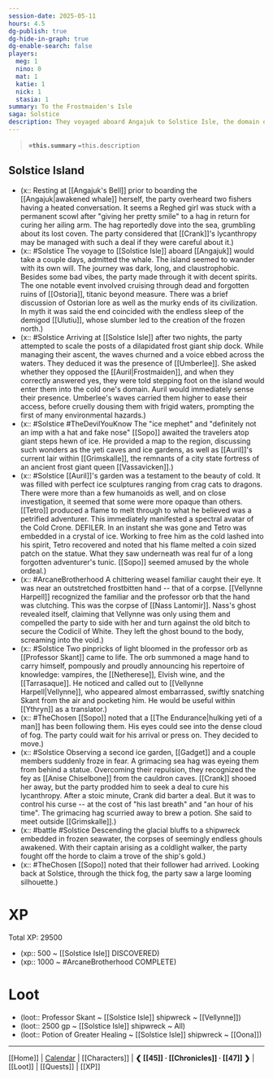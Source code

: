 ```yaml
---
session-date: 2025-05-11
hours: 4.5
dg-publish: true
dg-hide-in-graph: true
dg-enable-search: false
players:
  meg: 1
  nino: 0
  mat: 1
  katie: 1
  nick: 1
  stasia: 1
summary: To the Frostmaiden's Isle
saga: Solstice
description: They voyaged aboard Angajuk to Solstice Isle, the domain of the Frostmaiden. After receiving an omen from Umberlee, the party began their expedition. On the isle they met the imposter mephit Sopo, forsook the ghost of Nass Lantomir for their companion Vellynne, recovered the bauble that is Professor Skant, exchanged Crank's last breath for a means to tame his lycanthropy, and pillaged a shipwreck. Auril and her trials awaited in Grimskalle, the fortress state of a once powerful frost giant jarl. As Sopo noted, a hulking presence had begun stalking them soon after the ice gardens. Now it loomed on the bluffs overhead.
---
```


> **`=this.summary`**
> `=this.description`

## Solstice Island
- (x::  Resting at [[Angajuk's Bell]] prior to boarding the [[Angajuk|awakened whale]] herself, the party overheard two fishers having a heated conversation. It seems a Reghed girl was stuck with a permanent scowl after "giving her pretty smile" to a hag in return for curing her ailing arm. The hag reportedly dove into the sea, grumbling about its lost coven. The party considered that [[Crank]]'s lycanthropy may be managed with such a deal if they were careful about it.)
- (x::  #Solstice The voyage to [[Solstice Isle]] aboard [[Angajuk]] would take a couple days, admitted the whale. The island seemed to wander with its own will. The journey was dark, long, and claustrophobic. Besides some bad vibes, the party made through it with decent spirits. The one notable event involved cruising through dead and forgotten ruins of [[Ostoria]], titanic beyond measure. There was a brief discussion of Ostorian lore as well as the murky ends of its civilization. In myth it was said the end coincided with the endless sleep of the demigod [[Ulutiu]], whose slumber led to the creation of the frozen north.)
- (x::  #Solstice Arriving at [[Solstice Isle]] after two nights, the party attempted to scale the posts of a dilapidated frost giant ship dock. While managing their ascent, the waves churned and a voice ebbed across the waters. They deduced it was the presence of [[Umberlee]]. She asked whether they opposed the [[Auril|Frostmaiden]], and when they correctly answered yes, they were told stepping foot on the island would enter them into the cold one's domain. Auril would immediately sense their presence. Umberlee's waves carried them higher to ease their access, before cruelly dousing them with frigid waters, prompting the first of many environmental hazards.)
- (x::  #Solstice #TheDevilYouKnow The "ice mephet" and "definitely not an imp with a hat and fake nose" [[Sopo]] awaited the travelers atop giant steps hewn of ice. He provided a map to the region, discussing such wonders as the yeti caves and ice gardens, as well as [[Auril]]'s current lair within [[Grimskalle]], the remnants of a city state fortress of an ancient frost giant queen [[Vassavicken]].)
- (x::  #Solstice [[Auril]]'s garden was a testament to the beauty of cold. It was filled with perfect ice sculptures ranging from crag cats to dragons. There were more than a few humanoids as well, and on close investigation, it seemed that some were more opaque than others. [[Tetro]] produced a flame to melt through to what he believed was a petrified adventurer. This immediately manifested a spectral avatar of the Cold Crone. DEFILER. In an instant she was gone and Tetro was embedded in a crystal of ice. Working to free him as the cold lashed into his spirit, Tetro recovered and noted that his flame melted a coin sized patch on the statue. What they saw underneath was real fur of a long forgotten adventurer's tunic. [[Sopo]] seemed amused by the whole ordeal.)
- (x::  #ArcaneBrotherhood A chittering weasel familiar caught their eye. It was near an outstretched frostbitten hand -- that of a corpse. [[Vellynne Harpell]] recognized the familiar and the professor orb that the hand was clutching. This was the corpse of [[Nass Lantomir]]. Nass's ghost revealed itself, claiming that Vellynne was only using them and compelled the party to side with her and turn against the old bitch to secure the Codicil of White. They left the ghost bound to the body, screaming into the void.)
- (x:: #Solstice Two pinpricks of light bloomed in the professor orb as [[Professor Skant]] came to life. The orb summoned a mage hand to carry himself, pompously and proudly announcing his repertoire of knowledge: vampires, the [[Netherese]], Elvish wine, and the [[Tarrasaque]]. He noticed and called out to [[Vellynne Harpell|Vellynne]], who appeared almost embarrassed, swiftly snatching Skant from the air and pocketing him. He would be useful within [[Ythryn]] as a translator.)
- (x:: #TheChosen [[Sopo]] noted that a [[The Endurance|hulking yeti of a man]] has been following them. His eyes could see into the dense cloud of fog. The party could wait for his arrival or press on. They decided to move.)
- (x::  #Solstice Observing a second ice garden, [[Gadget]] and a couple members suddenly froze in fear. A grimacing sea hag was eyeing them from behind a statue. Overcoming their repulsion, they recognized the fey as [[Anise Chiselbone]] from the cauldron caves. [[Crank]] shooed her away, but the party prodded him to seek a deal to cure his lycanthropy. After a stoic minute, Crank did barter a deal. But it was to control his curse -- at the cost of "his last breath" and "an hour of his time". The grimacing hag scurried away to brew a potion. She said to meet outside [[Grimskalle]].)
- (x::  #battle #Solstice Descending the glacial bluffs to a shipwreck embedded in frozen seawater, the corpses of seemingly endless ghouls awakened. With their captain arising as a coldlight walker, the party fought off the horde to claim a trove of the ship's gold.)
- (x:: #TheChosen [[Sopo]] noted that their follower had arrived. Looking back at Solstice, through the thick fog, the party saw a large looming silhouette.)


# XP
Total XP: 29500
- (xp:: 500 ~ [[Solstice Isle]] DISCOVERED) 
- (xp:: 1000 ~ #ArcaneBrotherhood COMPLETE)

# Loot

- (loot:: Professor Skant ~ [[Solstice Isle]] shipwreck ~ [[Vellynne]])
- (loot::  2500 gp ~ [[Solstice Isle]] shipwreck ~ All)
- (loot::  Potion of Greater Healing ~ [[Solstice Isle]] shipwreck ~ [[Oona]])

---
[[Home]] | [Calendar](https://app.fantasy-calendar.com/calendars/38f9e3f5098bac1f655a4fb4241f35eb) | [[Characters]] | **❮ [[45]] · [[Chronicles]] ·  [[47]] ❯** | [[Loot]] | [[Quests]]  | [[XP]]